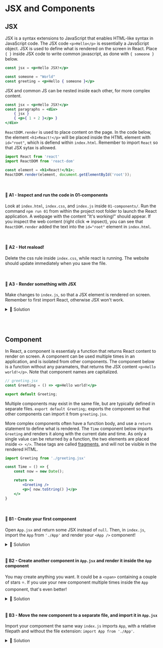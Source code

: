 # JSX and Components

## JSX

JSX is a syntax extensions to JavaScript that enables HTML-like syntax in JavaScript code. The JSX code `<p>Hello</p>` is essentially a JavaScript object. JSX is used to define what is rendered on the screen in React. Place `{ }` inside JSX code to write common javascript, as done with `{ someone }` below.
```jsx
const jsx = <p>Hello JSX!</p>

const someone = "World"
const greeting = <p>Hello { someone }</p>
```

JSX and common JS can be nested inside each other, for more complex content.
```jsx
const jsx = <p>Hello JSX!</p>
const paragraphs = <div>
    { jsx }
    { <p>{ 1 + 2 }</p> }
</div>
```

`ReactDOM.render` is used to place content on the page. In the code below, the element `<h1>React!</p>` will be placed inside the HTML element with `id="root"`, which is defiend within `index.html`. Remember to import `React` so that JSX sytax is allowed.
```jsx
import React from 'react'
import ReactDOM from 'react-dom'

const element = <h1>React!</h1>;
ReactDOM.render(element, document.getElementById('root'));
```

<br>

#### 📌 A1 - Inspect and run the code in 01-components
Look at `index.html`, `index.css`, and `index.js` inside `01-components/`. Run the command `npm run 01` from within the project root folder to launch the React application. A webpage with the content "It's working!" should appear. If you inspect the web content (right click => inpsect), you can see that `ReactDOM.render` added the text into the `id="root"` element in `index.html`.

<br>

#### 📌 A2 - Hot reaload!
Delete the css rule inside `index.css`, while react is running. The website should update immediately when you save the file.

<br>

#### 📌 A3 - Render something with JSX
Make changes to `index.js`, so that a JSX element is rendered on screen. Remember to first import React, otherwise JSX won't work.
<details><summary>🔑 Solution</summary>

```jsx
import ReactDOM from 'react-dom'
import React from 'react'

import './index.css'

ReactDOM.render(
    <p>This is JSX</p>,
    document.getElementById('root')
)
```
</details>


<br><br>

## Component
In React, a component is essentialy a function that returns React content to render on screen. A component can be used multiple times in an application, and is isolated from other components. The component below is a function without any paramaters, that returns the JSX content `<p>Hello world!</p>`. Note that component names are capitalized.
```jsx
// greeting.jsx
const Greeting = () => <p>Hello world!</p>

export default Greeting;
```
Multiple components may exist in the same file, but are typically defined in separate files. `export default Greeting;` exports the component so that other components can import it from `greeting.jsx`.

More complex components often have a function body, and use a `return` statement to define what is rendered. The `Time` component below imports `Greeting` and renders it along with the current date and time. As only a single value can be returned by a function, the two elements are placed inside `<> </>`. These tags are called [fragments](https://reactjs.org/docs/fragments.html), and will not be visible in the rendered HTML.
```jsx
import Greeting from './greeting.jsx'

const Time = () => {
    const now = new Date();

    return <>
        <Greeting />
        <p>{ now.toString() }</p>
    </>
}
```

<br>

#### 📌 B1 - Create your first component
Open `App.jsx` and return some JSX instead of `null`. Then, in `index.js`, import the `App` from `'./App'` and render your `<App />` component!
<details><summary>🔑 Solution</summary>

```jsx
// App.jsx
import React from 'react'

const App = () => <>
    <h1>Go big!</h1>
</>

export default App
```
```jsx
// index.jsx
import ReactDOM from 'react-dom'
import React from 'react'
import App from './App'

import './index.css'

ReactDOM.render(
    <App />,
    document.getElementById('root')
)
```
</details>

<br>

#### 📌 B2 - Create another component in `App.jsx` and render it inside the `App` component
You may create anything you want. It could be a `<span>` containing a couple of stars ⭐. If you use your new component multiple times inside the `App` component, that's even better!

<details><summary>🔑 Solution</summary>

```jsx
// App.jsx
import React from 'react'

const App = () => <>
    <Stars /><Stars />
    <h1><Stars /></h1>
    <Stars /><Stars />
</>

const Stars = () => <span>⭐⭐⭐⭐⭐</span>

export default App
```
</details>

<br>

#### 💎 B3 - Move the new component to a separate file, and import it in `App.jsx`
Import your compoment the same way `index.js` imports `App`, with a relative filepath and without the file extension: `import App from './App'`.
<details><summary>🔑 Solution</summary>

```jsx
// App.jsx
import React from 'react'
import Stars from './Stars'

const App = () => <>
    <Stars /><Stars />
    <h1><Stars /></h1>
    <Stars /><Stars />
</>

export default App
```
```jsx
// Stars.jsx
import React from 'react'

const Stars = () => <span>⭐⭐⭐⭐⭐</span>

export default Stars
```
</details>

